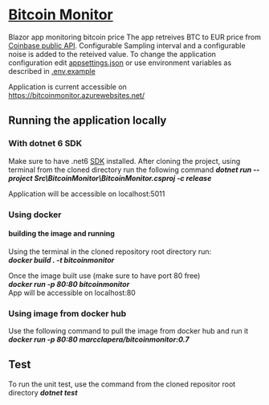 # <a href="https://bitcoinmonitor.azurewebsites.net/">Bitcoin Monitor</a>
Blazor app monitoring bitcoin price
The app retreives BTC to EUR price from <a href="https://api.coinbase.com">Coinbase public API</a>. Configurable Sampling interval and a configurable noise is added to the reteived value. 
To change the application configuration edit <a href="https://github.com/MarcC83/BitcoinMonitor/blob/master/Src/BitcoinMonitor/appsettings.json">appsettings.json</a> or use environment variables as described in <a href="https://github.com/MarcC83/BitcoinMonitor/blob/master/Src/BitcoinMonitor/.env.example">.env.example</a>
    
Application is current accessible on https://bitcoinmonitor.azurewebsites.net/

## Running the application locally
### With dotnet 6 SDK
Make sure to have .net6 <a href="https://dotnet.microsoft.com/en-us/download/dotnet/6.0">SDK</a> installed. After cloning the project, using terminal from the cloned directory run the following command
***dotnet run --project Src\BitcoinMonitor\BitcoinMonitor.csproj -c release***  

Application will be accessible on localhost:5011  

### Using docker
#### building the image and running
Using the terminal in the cloned repository root directory run:  
***docker build . -t bitcoinmonitor***

Once the image built use (make sure to have port 80 free)  
***docker run -p 80:80 bitcoinmonitor***   
App will be accessible on localhost:80

### Using image from docker hub 
Use the following command to pull the image from docker hub and run it  
***docker run -p 80:80 marcclapera/bitcoinmonitor:0.7***

## Test
To run the unit test, use the command from the cloned repositor root directory
***dotnet test***

